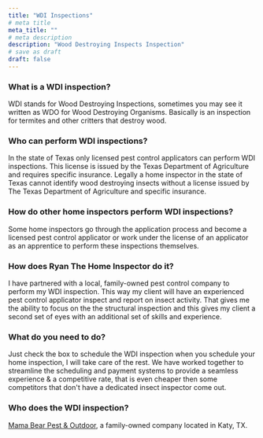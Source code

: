 ```yaml
---
title: "WDI Inspections"
# meta title
meta_title: ""
# meta description
description: "Wood Destroying Inspects Inspection"
# save as draft
draft: false
---
```

### What is a WDI inspection?

WDI stands for Wood Destroying Inspections, sometimes you may see it written as WDO for Wood Destroying Organisms. Basically is an inspection for termites and other critters that destroy wood.

### Who can perform WDI inspections?

In the state of Texas only licensed pest control applicators can perform WDI inspections. This license is issued by the Texas Department of Agriculture and requires specific insurance. Legally a home inspector in the state of Texas cannot identify wood destroying insects without a license issued by The Texas Department of Agriculture and specific insurance.

### How do other home inspectors perform WDI inspections?

Some home inspectors go through the application process and become a licensed pest control applicator or work under the license of an applicator as an apprentice to perform these inspections themselves.

### How does Ryan The Home Inspector do it?

I have partnered with a local, family-owned pest control company to perform my WDI inspection. This way my client will have an experienced pest control applicator inspect and report on insect activity. That gives me the ability to focus on the the structural inspection and this gives my client a second set of eyes with an additional set of skills and experience.

### What do you need to do?

Just check the box to schedule the WDI inspection when you schedule your home inspection, I will take care of the rest. We have worked together to streamline the scheduling and payment systems to provide a seamless experience & a competitive rate, that is even cheaper then some competitors that don't have a dedicated insect inspector come out.

### Who does the WDI inspection?
[Mama Bear Pest & Outdoor](/directory/mama_bear_pest/), a family-owned company located in Katy, TX.